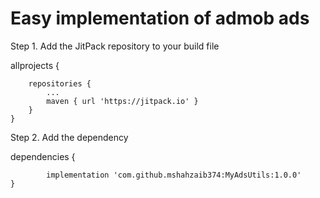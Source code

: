 # Easy implementation of admob ads

Step 1. Add the JitPack repository to your build file


allprojects {

		repositories {
			...
			maven { url 'https://jitpack.io' }
		}
	}
  
  
  Step 2. Add the dependency
  
  dependencies {
  
	        implementation 'com.github.mshahzaib374:MyAdsUtils:1.0.0'
	}
